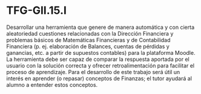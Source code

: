 # TFG-GII.15.I
Desarrollar una herramienta que genere de manera automática y con cierta aleatoriedad cuestiones relacionadas con la Dirección Financiera y problemas básicos de Matemáticas Financieras y de Contabilidad Financiera (p. ej. elaboración de Balances, cuentas de pérdidas y ganancias, etc. a partir de supuestos contables) para la plataforma Moodle. La herramienta debe ser capaz de comparar la respuesta aportada por el usuario con la solución correcta y ofrecer retroalimentación para facilitar el proceso de aprendizaje. Para el desarrollo de este trabajo será útil un interés en aprender (o repasar) conceptos de Finanzas; el tutor ayudará al alumno a entender estos conceptos.

